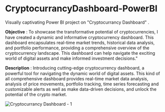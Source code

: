 # CryptocurrancyDashboard-PowerBI
Visually captivating Power BI project on "Cryptocurrancy Dashboard" .

𝐎𝐛𝐣𝐞𝐜𝐭𝐢𝐯𝐞 : To showcase the transformative potential of cryptocurrencies, I have created a dynamic and informative cryptocurrency dashboard. This dashboard encapsulates real-time market trends, historical data analysis, and portfolio performance, providing a comprehensive overview of the cryptocurrency landscape. This dashboard can help navigate the exciting world of digital assets and make informed investment decisions."

𝐃𝐞𝐬𝐜𝐫𝐢𝐩𝐭𝐢𝐨𝐧 : Introducing cutting-edge cryptocurrency dashboard, a powerful tool for navigating the dynamic world of digital assets. This kind of all comprehensive dashboard provides real-time market data analysis, analysis of price movements, portfolio tracking, time series forecasting and customizable alerts as well as make data-driven decisions, and unlock the potential of the crypto market. 


![Cryptocurrancy Dashboard - 1](https://github.com/GourPrahasnt/CryptocurrancyDashboard-PowerBI/assets/109894515/953d6860-8815-4cf1-9b67-e17972561a1f)


